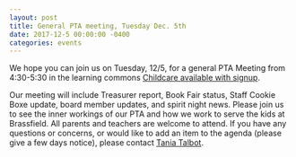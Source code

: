 ```yaml
---
layout: post
title: General PTA meeting, Tuesday Dec. 5th
date: 2017-12-5 00:00:00 -0400
categories: events
---
```

We hope you can join us on Tuesday, 12/5, for a general PTA Meeting from 4:30-5:30 in the learning commons [Childcare available with signup](http://www.signupgenius.com/go/5080b4ea9af2eabf58-school).

Our meeting will include Treasurer report, Book Fair status, Staff Cookie Boxe update, board member updates, and spirit night news. Please join us to see the inner workings of our PTA and how we work to serve the kids at Brassfield. All parents and teachers are welcome to attend.  If you have any questions or concerns, or would like to add an item to the agenda (please give a few days notice), please contact [Tania Talbot](mailto:school@gopack.org).
